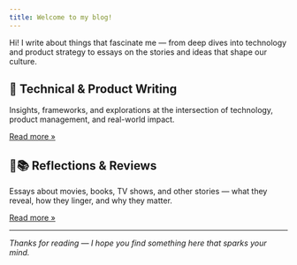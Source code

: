 ```yaml
---
title: Welcome to my blog!
---
```

Hi! I write about things that fascinate me — from deep dives into technology and product strategy to essays on the stories and ideas that shape our culture.

## 📌 Technical & Product Writing
Insights, frameworks, and explorations at the intersection of technology, product management, and real-world impact.

[Read more »](#) <!-- Add your link here -->

## 🎥📚 Reflections & Reviews
Essays about movies, books, TV shows, and other stories — what they reveal, how they linger, and why they matter.

[Read more »](#) <!-- Add your link here -->

---

_Thanks for reading — I hope you find something here that sparks your mind._
